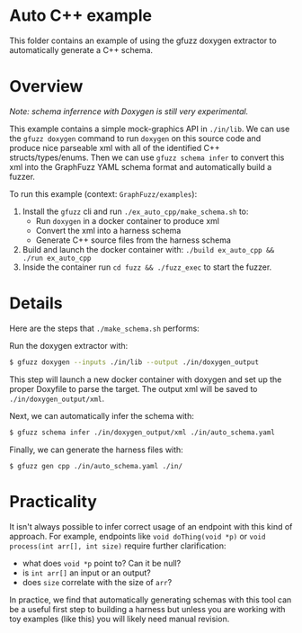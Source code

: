 
# Auto C++ example

This folder contains an example of using the gfuzz doxygen extractor to automatically generate a C++ schema.

# Overview

_Note: schema inferrence with Doxygen is still very experimental._

This example contains a simple mock-graphics API in `./in/lib`. We can use the `gfuzz doxygen` command to run `doxygen` on this source code and produce nice parseable xml with all of the identified C++ structs/types/enums. Then we can use `gfuzz schema infer` to convert this xml into the GraphFuzz YAML schema format and automatically build a fuzzer.

To run this example (context: `GraphFuzz/examples`):
1. Install the `gfuzz` cli and run `./ex_auto_cpp/make_schema.sh` to:
    - Run `doxygen` in a docker container to produce xml
    - Convert the xml into a harness schema
    - Generate C++ source files from the harness schema
2. Build and launch the docker container with: `./build ex_auto_cpp && ./run ex_auto_cpp`
3. Inside the container run `cd fuzz && ./fuzz_exec` to start the fuzzer.

# Details

Here are the steps that `./make_schema.sh` performs:

Run the doxygen extractor with:

```sh
$ gfuzz doxygen --inputs ./in/lib --output ./in/doxygen_output
```

This step will launch a new docker container with doxygen and set up the proper Doxyfile to parse the target. The output xml will be saved to `./in/doxygen_output/xml`.

Next, we can automatically infer the schema with:

```sh
$ gfuzz schema infer ./in/doxygen_output/xml ./in/auto_schema.yaml
```

Finally, we can generate the harness files with:

```
$ gfuzz gen cpp ./in/auto_schema.yaml ./in/
```

# Practicality

It isn't always possible to infer correct usage of an endpoint with this kind of approach. For example, endpoints like `void doThing(void *p)` or `void process(int arr[], int size)` require further clarification:

- what does `void *p` point to? Can it be null?
- is `int arr[]` an input or an output?
- does `size` correlate with the size of `arr`?

In practice, we find that automatically generating schemas with this tool can be a useful first step to building a harness but unless you are working with toy examples (like this) you will likely need manual revision.
